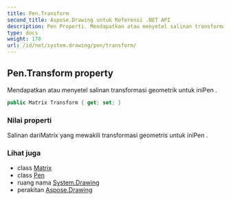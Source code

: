 ```yaml
---
title: Pen.Transform
second_title: Aspose.Drawing untuk Referensi .NET API
description: Pen Properti. Mendapatkan atau menyetel salinan transformasi geometrik untuk iniPen .
type: docs
weight: 170
url: /id/net/system.drawing/pen/transform/
---
```

## Pen.Transform property

Mendapatkan atau menyetel salinan transformasi geometrik untuk iniPen .

```csharp
public Matrix Transform { get; set; }
```

### Nilai properti

Salinan dariMatrix yang mewakili transformasi geometris untuk iniPen .

### Lihat juga

* class [Matrix](../../../system.drawing.drawing2d/matrix/)
* class [Pen](../)
* ruang nama [System.Drawing](../../pen/)
* perakitan [Aspose.Drawing](../../../)


